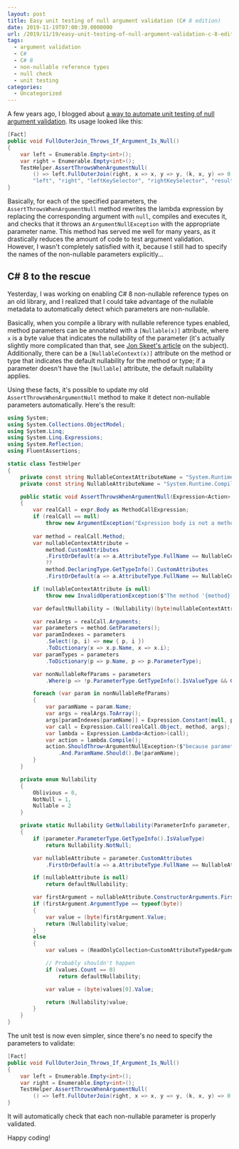 ```yaml
---
layout: post
title: Easy unit testing of null argument validation (C# 8 edition)
date: 2019-11-19T07:00:39.0000000
url: /2019/11/19/easy-unit-testing-of-null-argument-validation-c-8-edition/
tags:
  - argument validation
  - C#
  - C# 8
  - non-nullable reference types
  - null check
  - unit testing
categories:
  - Uncategorized
---
```



A few years ago, I blogged about [a way to automate unit testing of null argument validation](https://thomaslevesque.com/2014/11/02/easy-unit-testing-of-null-argument-validation/). Its usage looked like this:

```csharp
[Fact]
public void FullOuterJoin_Throws_If_Argument_Is_Null()
{
    var left = Enumerable.Empty<int>();
    var right = Enumerable.Empty<int>();
    TestHelper.AssertThrowsWhenArgumentNull(
        () => left.FullOuterJoin(right, x => x, y => y, (k, x, y) => 0, 0, 0, null),
        "left", "right", "leftKeySelector", "rightKeySelector", "resultSelector");
}
```

Basically, for each of the specified parameters, the `AssertThrowsWhenArgumentNull` method rewrites the lambda expression by replacing the corresponding argument with `null`, compiles and executes it, and checks that it throws an `ArgumentNullException` with the appropriate parameter name. This method has served me well for many years, as it drastically reduces the amount of code to test argument validation. However, I wasn't completely satisfied with it, because I still had to specify the names of the non-nullable parameters explicitly…

## C# 8 to the rescue

Yesterday, I was working on enabling C# 8 non-nullable reference types on an old library, and I realized that I could take advantage of the nullable metadata to automatically detect which parameters are non-nullable.

Basically, when you compile a library with nullable reference types enabled, method parameters can be annotated with a `[Nullable(x)]` attribute, where `x` is a byte value that indicates the nullability of the parameter (it's actually slightly more complicated than that, see [Jon Skeet's article](https://codeblog.jonskeet.uk/2019/02/10/nullableattribute-and-c-8/) on the subject). Additionally, there can be a `[NullableContext(x)]`  attribute on the method or type that indicates the default nullability for the method or type; if a parameter doesn't have the `[Nullable]` attribute, the default nullability applies.

Using these facts, it's possible to update my old `AssertThrowsWhenArgumentNull` method to make it detect non-nullable parameters automatically. Here's the result:

```csharp
using System;
using System.Collections.ObjectModel;
using System.Linq;
using System.Linq.Expressions;
using System.Reflection;
using FluentAssertions;

static class TestHelper
{
    private const string NullableContextAttributeName = "System.Runtime.CompilerServices.NullableContextAttribute";
    private const string NullableAttributeName = "System.Runtime.CompilerServices.NullableAttribute";

    public static void AssertThrowsWhenArgumentNull(Expression<Action> expr)
    {
        var realCall = expr.Body as MethodCallExpression;
        if (realCall == null)
            throw new ArgumentException("Expression body is not a method call", nameof(expr));
        
        var method = realCall.Method;
        var nullableContextAttribute =
            method.CustomAttributes
            .FirstOrDefault(a => a.AttributeType.FullName == NullableContextAttributeName)
            ??
            method.DeclaringType.GetTypeInfo().CustomAttributes
            .FirstOrDefault(a => a.AttributeType.FullName == NullableContextAttributeName);

        if (nullableContextAttribute is null)
            throw new InvalidOperationException($"The method '{method}' is not in a nullable enable context. Can't determine non-nullable parameters.");

        var defaultNullability = (Nullability)(byte)nullableContextAttribute.ConstructorArguments[0].Value;

        var realArgs = realCall.Arguments;
        var parameters = method.GetParameters();
        var paramIndexes = parameters
            .Select((p, i) => new { p, i })
            .ToDictionary(x => x.p.Name, x => x.i);
        var paramTypes = parameters
            .ToDictionary(p => p.Name, p => p.ParameterType);

        var nonNullableRefParams = parameters
            .Where(p => !p.ParameterType.GetTypeInfo().IsValueType && GetNullability(p, defaultNullability) == Nullability.NotNull);

        foreach (var param in nonNullableRefParams)
        {
            var paramName = param.Name;
            var args = realArgs.ToArray();
            args[paramIndexes[paramName]] = Expression.Constant(null, paramTypes[paramName]);
            var call = Expression.Call(realCall.Object, method, args);
            var lambda = Expression.Lambda<Action>(call);
            var action = lambda.Compile();
            action.ShouldThrow<ArgumentNullException>($"because parameter '{paramName}' is not nullable")
                .And.ParamName.Should().Be(paramName);
        }
    }

    private enum Nullability
    {
        Oblivious = 0,
        NotNull = 1,
        Nullable = 2
    }

    private static Nullability GetNullability(ParameterInfo parameter, Nullability defaultNullability)
    {
        if (parameter.ParameterType.GetTypeInfo().IsValueType)
            return Nullability.NotNull;

        var nullableAttribute = parameter.CustomAttributes
            .FirstOrDefault(a => a.AttributeType.FullName == NullableAttributeName);

        if (nullableAttribute is null)
            return defaultNullability;

        var firstArgument = nullableAttribute.ConstructorArguments.First();
        if (firstArgument.ArgumentType == typeof(byte))
        {
            var value = (byte)firstArgument.Value;
            return (Nullability)value;
        }
        else
        {
            var values = (ReadOnlyCollection<CustomAttributeTypedArgument>)firstArgument.Value;

            // Probably shouldn't happen
            if (values.Count == 0)
                return defaultNullability;

            var value = (byte)values[0].Value;

            return (Nullability)value;
        }
    }
}
```

The unit test is now even simpler, since there's no need to specify the parameters to validate:

```csharp
[Fact]
public void FullOuterJoin_Throws_If_Argument_Is_Null()
{
    var left = Enumerable.Empty<int>();
    var right = Enumerable.Empty<int>();
    TestHelper.AssertThrowsWhenArgumentNull(
        () => left.FullOuterJoin(right, x => x, y => y, (k, x, y) => 0, 0, 0, null));
}
```

It will automatically check that each non-nullable parameter is properly validated.

Happy coding!

